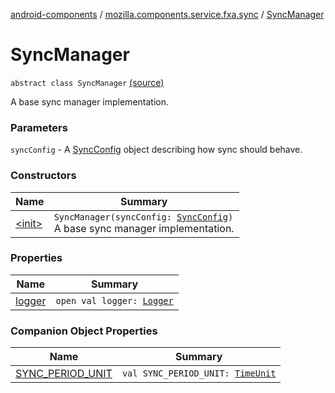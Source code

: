 [android-components](../../index.md) / [mozilla.components.service.fxa.sync](../index.md) / [SyncManager](./index.md)

# SyncManager

`abstract class SyncManager` [(source)](https://github.com/mozilla-mobile/android-components/blob/master/components/service/firefox-accounts/src/main/java/mozilla/components/service/fxa/sync/SyncManager.kt#L106)

A base sync manager implementation.

### Parameters

`syncConfig` - A [SyncConfig](../../mozilla.components.service.fxa/-sync-config/index.md) object describing how sync should behave.

### Constructors

| Name | Summary |
|---|---|
| [&lt;init&gt;](-init-.md) | `SyncManager(syncConfig: `[`SyncConfig`](../../mozilla.components.service.fxa/-sync-config/index.md)`)`<br>A base sync manager implementation. |

### Properties

| Name | Summary |
|---|---|
| [logger](logger.md) | `open val logger: `[`Logger`](../../mozilla.components.support.base.log.logger/-logger/index.md) |

### Companion Object Properties

| Name | Summary |
|---|---|
| [SYNC_PERIOD_UNIT](-s-y-n-c_-p-e-r-i-o-d_-u-n-i-t.md) | `val SYNC_PERIOD_UNIT: `[`TimeUnit`](https://developer.android.com/reference/java/util/concurrent/TimeUnit.html) |

